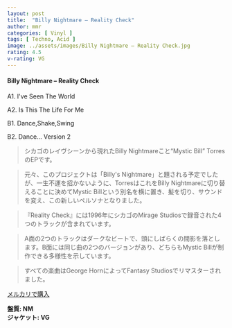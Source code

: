 ```yaml
---
layout: post
title:  "Billy Nightmare – Reality Check"
author: mmr
categories: [ Vinyl ]
tags: [ Techno, Acid ]
image: ../assets/images/Billy Nightmare – Reality Check.jpg
rating: 4.5
v-rating: VG
---
```


#### Billy Nightmare – Reality Check

A1. I've Seen The World

A2. Is This The Life For Me

B1. Dance,Shake,Swing

B2. Dance... Version 2

> シカゴのレイヴシーンから現れたBilly Nightmareこと“Mystic Bill” TorresのEPです。

> 元々、このプロジェクトは「Billy's Nightmare」と題される予定でしたが、一生不運を招かないように、TorresはこれをBilly Nightmareに切り替えることに決めてMystic Billという別名を横に置き、髪を切り、サウンドを変え、この新しいペルソナとなりました。

> 『Reality Check』には1996年にシカゴのMirage Studiosで録音された4つのトラックが含まれています。

> A面の2つのトラックはダークなビートで、頭にしばらくの間影を落とします。B面には同じ曲の2つのバージョンがあり、どちらもMystic Billが制作できる多様性を示しています。

> すべての楽曲はGeorge HornによってFantasy Studiosでリマスターされました。


[メルカリで購入](https://jp.mercari.com/item/m23235956197)

<div class="mt-4 mb-4 d-flex align-items-center">
<strong class="mr-1">盤質: NM</strong>
</div>
<div class="mt-4 mb-4 d-flex align-items-center">
<strong class="mr-1">ジャケット: VG</strong>
</div>
